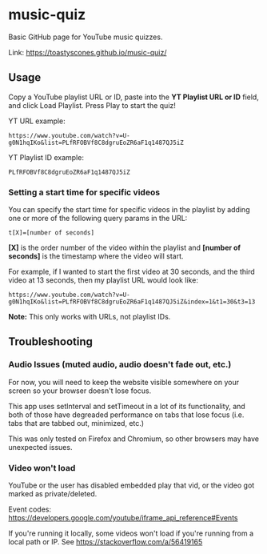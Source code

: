 # music-quiz
Basic GitHub page for YouTube music quizzes.

Link: https://toastyscones.github.io/music-quiz/

## Usage
Copy a YouTube playlist URL or ID, paste into the **YT Playlist URL or ID** field, and click Load Playlist. Press Play to start the quiz!

YT URL example:
```
https://www.youtube.com/watch?v=U-g0N1hqIKo&list=PLfRFOBVf8C8dgruEoZR6aF1q1487QJ5iZ
```

YT Playlist ID example:
```
PLfRFOBVf8C8dgruEoZR6aF1q1487QJ5iZ
```

### Setting a start time for specific videos
You can specify the start time for specific videos in the playlist by adding one or more of the following query params in the URL:

```
t[X]=[number of seconds]
``` 

**\[X\]** is the order number of the video within the playlist and **\[number of seconds\]** is the timestamp where the video will start.

For example, if I wanted to start the first video at 30 seconds, and the third video at 13 seconds, then my playlist URL would look like:

```
https://www.youtube.com/watch?v=U-g0N1hqIKo&list=PLfRFOBVf8C8dgruEoZR6aF1q1487QJ5iZ&index=1&t1=30&t3=13
```

**Note:** This only works with URLs, not playlist IDs.

## Troubleshooting
### Audio Issues (muted audio, audio doesn't fade out, etc.)
For now, you will need to keep the website visible somewhere on your screen so your browser doesn't lose focus.

This app uses setInterval and setTimeout in a lot of its functionality, and both of those have degreaded performance on tabs that lose focus (i.e. tabs that are tabbed out, minimized, etc.)

This was only tested on Firefox and Chromium, so other browsers may have unexpected issues. 

### Video won't load
YouTube or the user has disabled embedded play that vid, or the video got marked as private/deleted.

Event codes: https://developers.google.com/youtube/iframe_api_reference#Events

If you're running it locally, some videos won't load if you're running from a local path or IP. See https://stackoverflow.com/a/56419165
